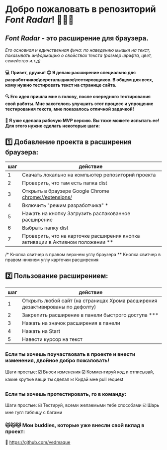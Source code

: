 # Добро пожаловать в репозиторий _Font Radar_! 👋👋👋
## _Font Radar_ - это расширение для браузера.
*Его основная и единственная фича: по наведению мышки на текст, показывать информацию о свойствах текста (размер шрифта, цвет, семейство и.т.д)*

####  💻 Привет, друзья! 😊 Я делаю расширение специально для разработчиков\верстальщиков\тестировщиков. В общем для всех, кому нужно тестировать текст на странице сайта.
####  🔍 Его идея пришла мне в голову, после очередного тестирования свой работы. Мне захотелось улучшить этот процесс и упрощение тестирования текста, мне показалось отличной задачкой!
####  🔨 Я уже сделала рабочую MVP версию. Вы тоже можете испытать ее! Для этого нужно сделать некоторые шаги:


## 1️⃣ Добавление проекта в расширения браузера:
| шаг | действие |
|-----|-----|
| 1 | Скачать локально на компьютер репозиторий проекта  |
| 2 | Проверить, что там есть папка dist |
| 3 | Открыть в браузере Google Chrome <chrome://extensions/> |
| 4 | Включить "режим разработчика" * |
| 5 | Нажать на кнопку Загрузить распакованное расширение |
| 6 | Выбрать папку dist |
| 7 | Проверить, что на карточке расширения кнопка активации в Активном положении ** |

/* Кнопка свитчер в правом верхнем углу браузера
** Кнопка свитчер в правом нижнем углу карточки расширения

## 2️⃣ Пользование расширением:
| шаг | действие |
|-----|-----|
| 1 | Открыть любой сайт (на страницах Хрома расширения дезактивированы по дефолту) |
| 2 | Закрепить расширение в панели быстрого доступа *** |
| 3 | Нажать на значок расширения в панели |
| 4 | Нажать на Start |
| 5 | Навести курсор на текст |

### Если ты хочешь поучаствовать в проекте и внести изменения, двойное добро пожаловать! 
 Шаги простые:
 ☑️ Вноси изменения
 ☑️ Комментируй код и отписывай, какие крутые вещи ты сделал
 ☑️ Кидай мне pull request

### Если ты хочешь протестировать, го в команду:
 Шаги простые:
☑️ Тестируй, всеми желаемыми тебе способами
☑️ Шарь мне гугл таблицу с багами

 ### 🐱🐱🐱 Мои buddies, которые уже внесли свой вклад в проект:
 👾 <https://github.com/vedmaque> 